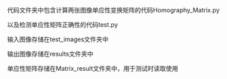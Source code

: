 代码文件夹中包含计算两张图像单应性变换矩阵的代码Homography_Matrix.py

以及检测单应性矩阵正确性的代码test.py

输入图像存储在test_images文件夹中

输出图像存储在results文件夹中

单应性矩阵存储在Matrix_result文件夹中，用于测试时读取使用